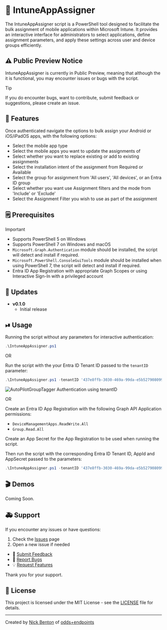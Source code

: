 # 📲 IntuneAppAssigner

The IntuneAppAssigner script is a PowerShell tool designed to facilitate the bulk assignment of mobile applications within Microsoft Intune.
It provides an interactive interface for administrators to select applications, define assignment parameters, and apply these settings across user and device groups efficiently.

## ⚠ Public Preview Notice

IntuneAppAssigner is currently in Public Preview, meaning that although the it is functional, you may encounter issues or bugs with the script.

> [!TIP]
> If you do encounter bugs, want to contribute, submit feedback or suggestions, please create an issue.

## 🌟 Features

Once authenticated navigate the options to bulk assign your Android or iOS/iPadOS apps, with the following options:

- Select the mobile app type
- Select the mobile apps you want to update the assignments of
- Select whether you want to replace existing or add to existing assignments
- Select the installation intent of the assignment from Required or Available
- Select the group for assignment from 'All users', 'All devices', or an Entra ID group
- Select whether you want use Assignment filters and the mode from 'Include' or 'Exclude'
- Select the Assignment Filter you wish to use as part of the assignment

## 🗒 Prerequisites

> [!IMPORTANT]
>
> - Supports PowerShell 5 on Windows
> - Supports PowerShell 7 on Windows and macOS
> - `Microsoft.Graph.Authentication` module should be installed, the script will detect and install if required.
> - `Microsoft.PowerShell.ConsoleGuiTools` module should be installed when using PowerShell 7, the script will detect and install if required.
> - Entra ID App Registration with appropriate Graph Scopes or using Interactive Sign-In with a privileged account

## 🔄 Updates

- **v0.1.0**
  - Initial release

## ⏯ Usage

Running the script without any parameters for interactive authentication:

```powershell
.\IntuneAppAssigner.ps1
```

OR

Run the script with the your Entra ID Tenant ID passed to the `tenantID` parameter:

```powershell
.\IntuneAppAssigner.ps1 -tenantID '437e8ffb-3030-469a-99da-e5b527908099'
```

![AutoPilotGroupTagger Authentication using tenantID](img/agt-demo-auth-tenant.gif)

OR

Create an Entra ID App Registration with the following Graph API Application permissions:

- `DeviceManagementApps.ReadWrite.All`
- `Group.Read.All`

Create an App Secret for the App Registration to be used when running the script.

Then run the script with the corresponding Entra ID Tenant ID, AppId and AppSecret passed to the parameters:

```powershell
.\IntuneAppAssigner.ps1 -tenantID '437e8ffb-3030-469a-99da-e5b527908099' -appId '799ebcfa-ca81-4e63-baaf-a35123164d78' -appSecret 'g708Q~uot4xo9dU_1TjGQIuUr0UyBHNZmY2m3cy6'
```

## 🎬 Demos

Coming Soon.

## 🚑 Support

If you encounter any issues or have questions:

1. Check the [Issues](https://github.com/ennnbeee/IntuneAppAssigner/issues) page
2. Open a new issue if needed

- 📝 [Submit Feedback](https://github.com/ennnbeee/IntuneAppAssigner/issues/new?labels=feedback)
- 🐛 [Report Bugs](https://github.com/ennnbeee/IntuneAppAssigner/issues/new?labels=bug)
- 💡 [Request Features](https://github.com/ennnbeee/IntuneAppAssigner/issues/new?labels=enhancement)

Thank you for your support.

## 📜 License

This project is licensed under the MIT License - see the [LICENSE](LICENSE) file for details.

---

Created by [Nick Benton](https://github.com/ennnbeee) of [odds+endpoints](https://www.oddsandendpoints.co.uk/)
